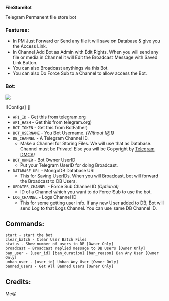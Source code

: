 **FileStoreBot**

Telegram Permanent file store bot

### Features:
- In PM Just Forward or Send any file it will save on Database & give you the Access Link.
- In Channel Add Bot as Admin with Edit Rights. When you will send any file or media in Channel it will Edit the Broadcast Message with Saved Link Button.
- You can also Broadcast anythings via this Bot.
- You can also Do Force Sub to a Channel to allow access the Bot.

###  Bot:
<a href="https://t.me/Filesharingandstoringbot"><img src="https://img.shields.io/badge/Demo-Telegram%20Bot-blue.svg?logo=telegram"></a>

![Configs] 🤖

- `API_ID` - Get this from telegram.org
- `API_HASH` - Get this from telegram.org)
- `BOT_TOKEN` - Get this from BotFather)
- `BOT_USERNAME` - You Bot Username. *(Without [@])*
- `DB_CHANNEL` - A Telegram Channel ID.
	- Make a Channel for Storing Files. We will use that as Database. Channel must be Private! Else you will be Copyright by [Telegram DMCA](https://t.me/dmcatelegram)!
- `BOT_OWNER` - Bot Owner UserID
	- Put your Telegram UserID for doing Broadcast.
- `DATABASE_URL` - MongoDB Database URI
	- This for Saving UserIDs. When you will Broadcast, bot will forward the Broadcast to DB Users.
- `UPDATES_CHANNEL` - Force Sub Channel ID *(Optional)*
	- ID of a Channel which you want to do Force Sub to use the bot. 
- `LOG_CHANNEL` - Logs Channel ID
	- This for some getting user info. If any new User added to DB, Bot will send Log to that Logs Channel. You can use same DB Channel ID.


## Commands:
```
start - start the bot
clear_batch - Clear User Batch Files
status - Show number of users in DB [Owner Only]
broadcast - Broadcast replied message to DB Users [Owner Only]
ban_user - [user_id] [ban_duration] [ban_reason] Ban Any User [Owner Only]
unban_user - [user_id] Unban Any User [Owner Only]
banned_users - Get All Banned Users [Owner Only]
```

## Credits:
Me😜
